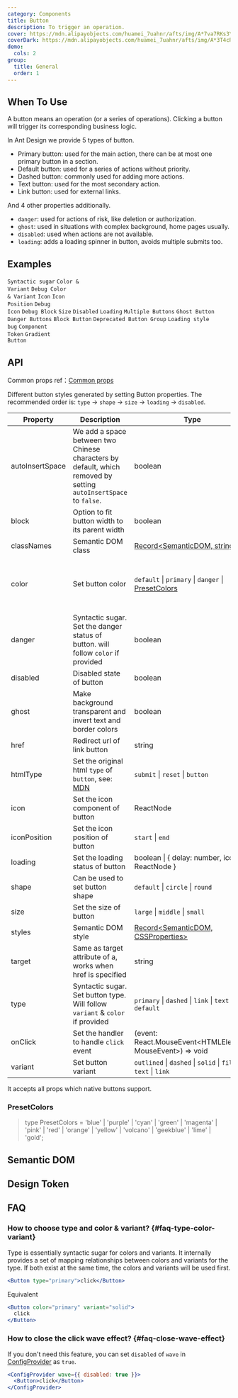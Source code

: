 ```yaml
---
category: Components
title: Button
description: To trigger an operation.
cover: https://mdn.alipayobjects.com/huamei_7uahnr/afts/img/A*7va7RKs3YzIAAAAAAAAAAAAADrJ8AQ/original
coverDark: https://mdn.alipayobjects.com/huamei_7uahnr/afts/img/A*3T4cRqxH9-8AAAAAAAAAAAAADrJ8AQ/original
demo:
  cols: 2
group:
  title: General
  order: 1
---
```


## When To Use

A button means an operation (or a series of operations). Clicking a button will trigger its corresponding business logic.

In Ant Design we provide 5 types of button.

- Primary button: used for the main action, there can be at most one primary button in a section.
- Default button: used for a series of actions without priority.
- Dashed button: commonly used for adding more actions.
- Text button: used for the most secondary action.
- Link button: used for external links.

And 4 other properties additionally.

- `danger`: used for actions of risk, like deletion or authorization.
- `ghost`: used in situations with complex background, home pages usually.
- `disabled`: used when actions are not available.
- `loading`: adds a loading spinner in button, avoids multiple submits too.

## Examples

<!-- prettier-ignore -->
<code src="./demo/basic.tsx">Syntactic sugar</code>
<code src="./demo/color-variant.tsx" version="5.21.0">Color & Variant</code>
<code src="./demo/debug-color-variant" debug>Debug Color & Variant</code>
<code src="./demo/icon.tsx">Icon</code>
<code src="./demo/icon-position.tsx" version="5.17.0">Icon Position</code>
<code src="./demo/debug-icon.tsx" debug>Debug Icon</code>
<code src="./demo/debug-block.tsx" debug>Debug Block</code>
<code src="./demo/size.tsx">Size</code>
<code src="./demo/disabled.tsx">Disabled</code>
<code src="./demo/loading.tsx">Loading</code>
<code src="./demo/multiple.tsx">Multiple Buttons</code>
<code src="./demo/ghost.tsx">Ghost Button</code>
<code src="./demo/danger.tsx">Danger Buttons</code>
<code src="./demo/block.tsx">Block Button</code>
<code src="./demo/legacy-group.tsx" debug>Deprecated Button Group</code>
<code src="./demo/chinese-chars-loading.tsx" debug>Loading style bug</code>
<code src="./demo/component-token.tsx" debug>Component Token</code>
<code src="./demo/linear-gradient.tsx">Gradient Button</code>

## API

Common props ref：[Common props](/docs/react/common-props)

Different button styles generated by setting Button properties. The recommended order is: `type` -> `shape` -> `size` -> `loading` -> `disabled`.

| Property | Description | Type | Default | Version |
| --- | --- | --- | --- | --- |
| autoInsertSpace | We add a space between two Chinese characters by default, which removed by setting `autoInsertSpace` to `false`. | boolean | `true` | 5.17.0 |
| block | Option to fit button width to its parent width | boolean | false |  |
| classNames | Semantic DOM class | [Record<SemanticDOM, string>](#semantic-dom) | - | 5.4.0 |
| color | Set button color | `default` \| `primary` \| `danger` \| [PresetColors](#presetcolors) | - | `default`, `primary` and `danger`: 5.21.0, `PresetColors`: 5.23.0 |
| danger | Syntactic sugar. Set the danger status of button. will follow `color` if provided | boolean | false |  |
| disabled | Disabled state of button | boolean | false |  |
| ghost | Make background transparent and invert text and border colors | boolean | false |  |
| href | Redirect url of link button | string | - |  |
| htmlType | Set the original html `type` of `button`, see: [MDN](https://developer.mozilla.org/en-US/docs/Web/HTML/Element/button#type) | `submit` \| `reset` \| `button` | `button` |  |
| icon | Set the icon component of button | ReactNode | - |  |
| iconPosition | Set the icon position of button | `start` \| `end` | `start` | 5.17.0 |
| loading | Set the loading status of button | boolean \| { delay: number, icon: ReactNode } | false | icon: 5.23.0 |
| shape | Can be used to set button shape | `default` \| `circle` \| `round` | `default` |  |
| size | Set the size of button | `large` \| `middle` \| `small` | `middle` |  |
| styles | Semantic DOM style | [Record<SemanticDOM, CSSProperties>](#semantic-dom) | - | 5.4.0 |
| target | Same as target attribute of a, works when href is specified | string | - |  |
| type | Syntactic sugar. Set button type. Will follow `variant` & `color` if provided | `primary` \| `dashed` \| `link` \| `text` \| `default` | `default` |  |
| onClick | Set the handler to handle `click` event | (event: React.MouseEvent<HTMLElement, MouseEvent>) => void | - |  |
| variant | Set button variant | `outlined` \| `dashed` \| `solid` \| `filled` \| `text` \| `link` | - | 5.21.0 |

It accepts all props which native buttons support.

### PresetColors

> type PresetColors = 'blue' | 'purple' | 'cyan' | 'green' | 'magenta' | 'pink' | 'red' | 'orange' | 'yellow' | 'volcano' | 'geekblue' | 'lime' | 'gold';

## Semantic DOM

<code src="./demo/_semantic.tsx" simplify="true"></code>

## Design Token

<ComponentTokenTable component="Button"></ComponentTokenTable>

## FAQ

### How to choose type and color & variant? {#faq-type-color-variant}

Type is essentially syntactic sugar for colors and variants. It internally provides a set of mapping relationships between colors and variants for the type. If both exist at the same time, the colors and variants will be used first.

```jsx
<Button type="primary">click</Button>
```

Equivalent

```jsx
<Button color="primary" variant="solid">
  click
</Button>
```

### How to close the click wave effect? {#faq-close-wave-effect}

If you don't need this feature, you can set `disabled` of `wave` in [ConfigProvider](/components/config-provider#api) as `true`.

```jsx
<ConfigProvider wave={{ disabled: true }}>
  <Button>click</Button>
</ConfigProvider>
```

<style>
.site-button-ghost-wrapper {
  padding: 16px;
  background: rgb(190, 200, 200);
}
</style>
